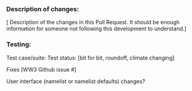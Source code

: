 ### Description of changes:

[ Description of the changes in this Pull Request. It should be enough
information for someone not following this development to understand.]

### Testing:
 
Test case/suite:
Test status: [bit for bit, roundoff, climate changing]

Fixes [WW3 Github issue #]

User interface (namelist or namelist defaults) changes?

